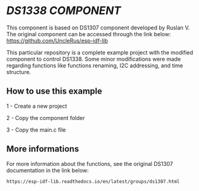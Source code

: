 # _DS1338 COMPONENT_
This component is based on DS1307 component developed by Ruslan V.
The original component can be accessed through the link below:
	https://github.com/UncleRus/esp-idf-lib
	
This particular repository is a complete example project with the modified component to control DS1338.
Some minor modifications were made regarding functions like functions renaming, I2C addressing, and time structure.

## How to use this example

1 - Create a new project

2 - Copy the component folder

3 - Copy the main.c file


## More informations

For more information about the functions, see the original DS1307 documentation in the link below:

	https://esp-idf-lib.readthedocs.io/en/latest/groups/ds1307.html

